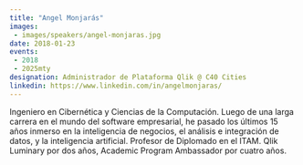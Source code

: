 ```yaml
---
title: "Angel Monjarás"
images:
 - images/speakers/angel-monjaras.jpg
date: 2018-01-23
events: 
 - 2018
 - 2025mty
designation: Administrador de Plataforma Qlik @ C40 Cities
linkedin: https://www.linkedin.com/in/angelmonjaras/
---
```


Ingeniero en Cibernética y Ciencias de la Computación. Luego de una larga carrera en el mundo del software empresarial, he pasado los últimos 15 años inmerso en la inteligencia de negocios, el análisis e integración de datos, y la inteligencia artificial. Profesor de Diplomado en el ITAM. Qlik Luminary por dos años, Academic Program Ambassador por cuatro años.